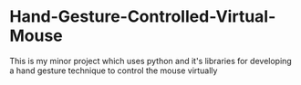 # Hand-Gesture-Controlled-Virtual-Mouse
This is my minor project which uses python and it's libraries for developing a hand gesture technique to control the mouse virtually
